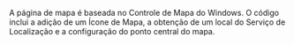 ﻿A página de mapa é baseada no Controle de Mapa do Windows. O código inclui a adição de um Ícone de Mapa, a obtenção de um local do Serviço de Localização e a configuração do ponto central do mapa.
